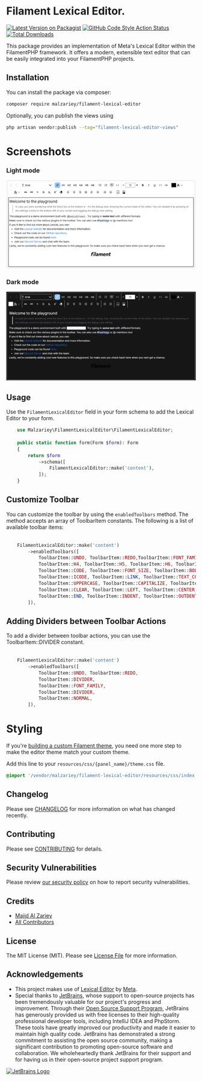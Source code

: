 # Filament Lexical Editor.

[![Latest Version on Packagist](https://img.shields.io/packagist/v/malzariey/filament-lexical-editor.svg?style=flat-square)](https://packagist.org/packages/malzariey/filament-lexical-editor)
[![GitHub Code Style Action Status](https://img.shields.io/github/actions/workflow/status/malzariey/filament-lexical-editor/fix-php-code-styling.yml?branch=main&label=code%20style&style=flat-square)](https://github.com/malzariey/filament-lexical-editor/actions?query=workflow%3A"Fix+PHP+code+styling"+branch%3Amain)
[![Total Downloads](https://img.shields.io/packagist/dt/malzariey/filament-lexical-editor.svg?style=flat-square)](https://packagist.org/packages/malzariey/filament-lexical-editor)



This package provides an implementation of Meta's Lexical Editor within the FilamentPHP framework. It offers a modern, extensible text editor that can be easily integrated into your FilamentPHP projects.

## Installation

You can install the package via composer:

```bash
composer require malzariey/filament-lexical-editor
```

Optionally, you can publish the views using

```bash
php artisan vendor:publish --tag="filament-lexical-editor-views"
```

# Screenshots

### Light mode

![FilamentLexicalEditor Light](https://raw.githubusercontent.com/malzariey/filament-lexical-editor/refs/heads/main/raw/main/art/light.png)

### Dark mode

![FilamentLexicalEditor Dark](https://raw.githubusercontent.com/malzariey/filament-lexical-editor/refs/heads/main/raw/main/art/dark.png)

## Usage
Use the `FilamentLexicalEditor` field in your form schema to add the Lexical Editor to your form.
```php
    use Malzariey\FilamentLexicalEditor\FilamentLexicalEditor;

    public static function form(Form $form): Form
    {
        return $form
            ->schema([
                FilamentLexicalEditor::make('content'),
            ]);
    }
```

## Customize Toolbar
You can customize the toolbar by using the `enabledToolbars` method. The method accepts an array of ToolbarItem constants. The following is a list of available toolbar items:

```php
    
    FilamentLexicalEditor::make('content')
        ->enabledToolbars([
            ToolbarItem::UNDO, ToolbarItem::REDO,ToolbarItem::FONT_FAMILY, ToolbarItem::NORMAL, ToolbarItem::H1, ToolbarItem::H2, ToolbarItem::H3,
            ToolbarItem::H4, ToolbarItem::H5, ToolbarItem::H6, ToolbarItem::BULLET, ToolbarItem::NUMBERED, ToolbarItem::QUOTE,
            ToolbarItem::CODE, ToolbarItem::FONT_SIZE, ToolbarItem::BOLD, ToolbarItem::ITALIC, ToolbarItem::UNDERLINE,
            ToolbarItem::ICODE, ToolbarItem::LINK, ToolbarItem::TEXT_COLOR, ToolbarItem::BACKGROUND_COLOR, ToolbarItem::LOWERCASE,
            ToolbarItem::UPPERCASE, ToolbarItem::CAPITALIZE, ToolbarItem::STRIKETHROUGH, ToolbarItem::SUBSCRIPT, ToolbarItem::SUPERSCRIPT,
            ToolbarItem::CLEAR, ToolbarItem::LEFT, ToolbarItem::CENTER, ToolbarItem::RIGHT, ToolbarItem::JUSTIFY, ToolbarItem::START,
            ToolbarItem::END, ToolbarItem::INDENT, ToolbarItem::OUTDENT, ToolbarItem::HR,ToolbarItem::IMAGE
        ]),

```

## Adding Dividers between Toolbar Actions
To add a divider between toolbar actions, you can use the ToolbarItem::DIVIDER constant.
```php
    
    FilamentLexicalEditor::make('content')
        ->enabledToolbars([
            ToolbarItem::UNDO, ToolbarItem::REDO,
            ToolbarItem::DIVIDER,
            ToolbarItem::FONT_FAMILY, 
            ToolbarItem::DIVIDER,
            ToolbarItem::NORMAL,
        ]),

```

# Styling

If you're [building a custom Filament theme](https://filamentphp.com/docs/2.x/admin/appearance#building-themes), you need one more step to make the editor theme match your custom theme.

Add this line to your `resources/css/{panel_name}/theme.css` file.

```css
@import '/vendor/malzariey/filament-lexical-editor/resources/css/index.css';
```


## Changelog

Please see [CHANGELOG](CHANGELOG.md) for more information on what has changed recently.

## Contributing

Please see [CONTRIBUTING](.github/CONTRIBUTING.md) for details.

## Security Vulnerabilities

Please review [our security policy](../../security/policy) on how to report security vulnerabilities.

## Credits

- [Majid Al Zariey](https://github.com/malzariey)
- [All Contributors](../../contributors)

## License

The MIT License (MIT). Please see [License File](LICENSE.md) for more information.

## Acknowledgements

- This project makes use of [Lexical Editor](https://github.com/facebook/lexical) by [Meta](https://github.com/facebook).
- Special thanks to [JetBrains](https://www.jetbrains.com), whose support to open-source projects has been tremendously valuable for our project's progress and improvement. Through their [Open Source Support Program](https://www.jetbrains.com/community/opensource/#support), JetBrains has generously provided us with free licenses to their high-quality professional developer tools, including IntelliJ IDEA and PhpStorm. These tools have greatly improved our productivity and made it easier to maintain high quality code. JetBrains has demonstrated a strong commitment to assisting the open source community, making a significant contribution to promoting open-source software and collaboration. We wholeheartedly thank JetBrains for their support and for having us in their open-source project support program.

[![JetBrains Logo](https://www.jetbrains.com/company/brand/img/jetbrains_logo.png)](https://www.jetbrains.com/)
